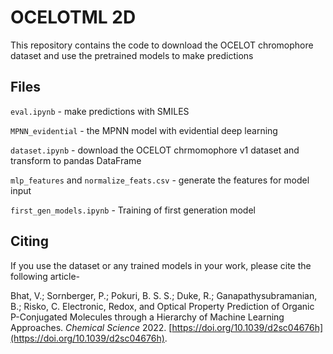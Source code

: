 # OCELOTML 2D
This repository contains the code to download the OCELOT chromophore dataset and use the pretrained models to make predictions

## Files
`eval.ipynb` - make predictions with SMILES

`MPNN_evidential` - the MPNN model with evidential deep learning

`dataset.ipynb` - download the OCELOT chrmomophore v1 dataset and transform to pandas DataFrame

`mlp_features` and `normalize_feats.csv` - generate the features for model input

`first_gen_models.ipynb` - Training of first generation model

## Citing
If you use the dataset or any trained models in your work, please cite the following article-

Bhat, V.; Sornberger, P.; Pokuri, B. S. S.; Duke, R.; Ganapathysubramanian, B.; Risko, C. Electronic, Redox, and Optical Property Prediction of Organic P-Conjugated Molecules through a Hierarchy of Machine Learning Approaches. _Chemical Science_ 2022. [https://doi.org/10.1039/d2sc04676h](https://doi.org/10.1039/d2sc04676h).

